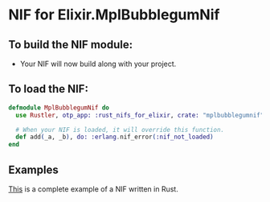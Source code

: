 # NIF for Elixir.MplBubblegumNif

## To build the NIF module:

- Your NIF will now build along with your project.

## To load the NIF:

```elixir
defmodule MplBubblegumNif do
  use Rustler, otp_app: :rust_nifs_for_elixir, crate: "mplbubblegumnif"

  # When your NIF is loaded, it will override this function.
  def add(_a, _b), do: :erlang.nif_error(:nif_not_loaded)
end
```

## Examples

[This](https://github.com/rusterlium/NifIo) is a complete example of a NIF written in Rust.
